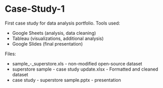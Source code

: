 # Case-Study-1
First case study for data analysis portfolio.
Tools used:
- Google Sheets (analysis, data cleaning)
- Tableau (visualizations, additional analysis)
- Google Slides (final presentation) 


Files:
- sample_-_superstore.xls - non-modified open-source dataset
- superstore sample - case study update.xlsx - Formatted and cleaned dataset
- case study - superstore sample.pptx - presentation
